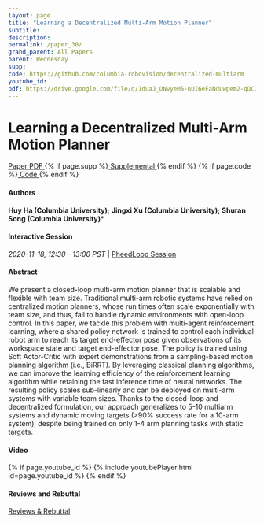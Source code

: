```yaml
---
layout: page
title: "Learning a Decentralized Multi-Arm Motion Planner"
subtitle: 
description:
permalink: /paper_30/
grand_parent: All Papers
parent: Wednesday
supp: 
code: https://github.com/columbia-robovision/decentralized-multiarm
youtube_id: 
pdf: https://drive.google.com/file/d/1duaJ_QNvyeM5-nUI6eFaNdLwpem2-qDC/view
---
```


# Learning a Decentralized Multi-Arm Motion Planner

<a href="https://drive.google.com/file/d/1duaJ_QNvyeM5-nUI6eFaNdLwpem2-qDC/view" target="_blank" rel="noopener noreferrer" class="btn btn-blue"><i class="fa fa-file-text-o" aria-hidden="true"></i> Paper PDF </a> {% if page.supp %}<a href="" target="_blank" rel="noopener noreferrer" class="btn btn-green"><i class="fa fa-file-text-o" aria-hidden="true"></i> Supplemental </a>{% endif %} {% if page.code %}<a href="https://github.com/columbia-robovision/decentralized-multiarm" target="_blank" rel="noopener noreferrer" class="btn"><i class="fa fa-github" aria-hidden="true"></i> Code </a>{% endif %} 

#### Authors
**Huy Ha (Columbia University); Jingxi Xu (Columbia University); Shuran Song (Columbia University)***

#### Interactive Session
<em>2020-11-18, 12:30 - 13:00 PST </em> | <a href="https://pheedloop.com/corl2020/virtual/?page=sessions&section=SESEGKW354LCQ2ZMZ" target="_blank" rel="noopener noreferrer"> PheedLoop Session <i class="fa fa-external-link" aria-hidden="true"></i> </a> 

#### Abstract
We present a closed-loop multi-arm motion planner that is scalable and flexible with team size. Traditional multi-arm robotic systems have relied on centralized motion planners, whose run times often scale exponentially with team size, and thus, fail to handle dynamic environments with open-loop control. In this paper, we tackle this problem with multi-agent reinforcement learning, where a shared policy network is trained to control each individual robot arm to reach its target end-effector pose given observations of its workspace state and target end-effector pose. The policy is trained using Soft Actor-Critic with expert demonstrations from a sampling-based motion planning algorithm (i.e., BiRRT). By leveraging classical planning algorithms, we can improve the learning efficiency of the reinforcement learning algorithm while retaining the fast inference time of neural networks. The resulting policy scales sub-linearly and can be deployed on multi-arm systems with variable team sizes. Thanks to the closed-loop and decentralized formulation, our approach generalizes to 5-10 multiarm systems and dynamic moving targets (>90% success rate for a 10-arm system), despite being trained on only 1-4 arm planning tasks with static targets. 

#### Video
{% if page.youtube_id %}
{% include youtubePlayer.html id=page.youtube_id %}
{% endif %}

#### Reviews and Rebuttal
<a href="https://drive.google.com/file/d/1wEORmtguHaVuPSrMneu-b509_6JQTY3r/view" target="_blank" rel="noopener noreferrer" class="btn btn-purple"><i class="fa fa-pencil-square-o" aria-hidden="true"></i> Reviews & Rebuttal </a>

